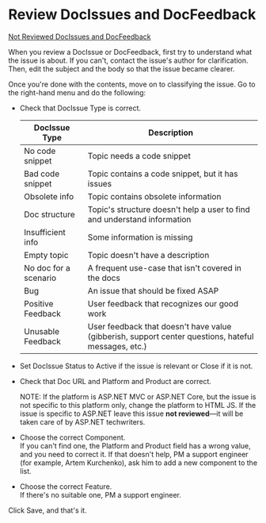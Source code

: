 # Review DocIssues and DocFeedback

[Not Reviewed DocIssues and DocFeedback](https://internal.devexpress.com/supportstat/DocIssuesMasterView/?teamName=DevExtreme&filter=NotReviewed)

When you review a DocIssue or DocFeedback, first try to understand what the issue is about. If you can't, contact the issue's author for clarification. Then, edit the subject and the body so that the issue became clearer.

Once you're done with the contents, move on to classifying the issue. Go to the right-hand menu and do the following:

- Check that DocIssue Type is correct.

    DocIssue Type         | Description 
    --------------------- | ----------- 
    No code snippet       | Topic needs a code snippet
    Bad code snippet      | Topic contains a code snippet, but it has issues
    Obsolete info         | Topic contains obsolete information
    Doc structure         | Topic's structure doesn't help a user to find and understand information
    Insufficient info     | Some information is missing 
    Empty topic           | Topic doesn't have a description
    No doc for a scenario | A frequent use-case that isn't covered in the docs
    Bug                   | An issue that should be fixed ASAP
    Positive Feedback     | User feedback that recognizes our good work
    Unusable Feedback     | User feedback that doesn't have value (gibberish, support center questions, hateful messages, etc.)

- Set DocIssue Status to Active if the issue is relevant or Close if it is not.

- Check that Doc URL and Platform and Product are correct.

    NOTE: If the platform is ASP.NET MVC or ASP.NET Core, but the issue is not specific to this platform only, change the platform to HTML JS. If the issue is specific to ASP.NET leave this issue **not reviewed**&mdash;it will be taken care of by ASP.NET techwriters.

- Choose the correct Component.     
If you can't find one, the Platform and Product field has a wrong value, and you need to correct it. If that doesn't help, PM a support engineer (for example, Artem Kurchenko), ask him to add a new component to the list.

- Choose the correct Feature.       
If there's no suitable one, PM a support engineer.

Click Save, and that's it.